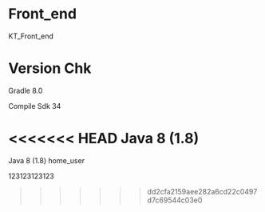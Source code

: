 # Front_end
KT_Front_end

# Version Chk
Gradle 8.0

Compile Sdk 34

<<<<<<< HEAD
Java 8 (1.8)
=======
Java 8 (1.8)
 home_user

123123123123


>>>>>>> dd2cfa2159aee282a6cd22c0497d7c69544c03e0
